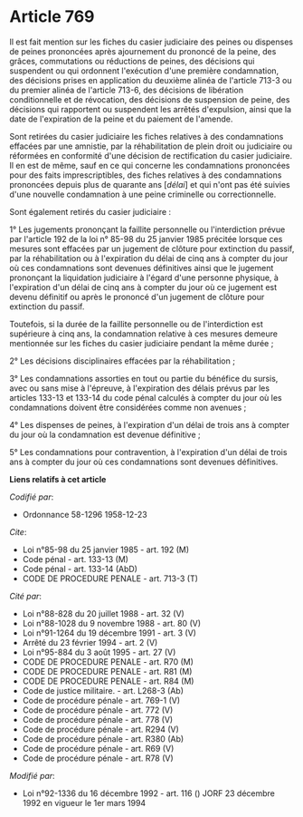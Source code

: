 # Article 769

Il est fait mention sur les fiches du casier judiciaire des peines ou dispenses de peines prononcées après ajournement du
prononcé de la peine, des grâces, commutations ou réductions de peines, des décisions qui suspendent ou qui ordonnent
l'exécution d'une première condamnation, des décisions prises en application du deuxième alinéa de l'article 713-3 ou du
premier alinéa de l'article 713-6, des décisions de libération conditionnelle et de révocation, des décisions de suspension
de peine, des décisions qui rapportent ou suspendent les arrêtés d'expulsion, ainsi que la date de l'expiration de la peine
et du paiement de l'amende.

Sont retirées du casier judiciaire les fiches relatives à des condamnations effacées par une amnistie, par la réhabilitation
de plein droit ou judiciaire ou réformées en conformité d'une décision de rectification du casier judiciaire. Il en est de
même, sauf en ce qui concerne les condamnations prononcées pour des faits imprescriptibles, des fiches relatives à des
condamnations prononcées depuis plus de quarante ans [*délai*] et qui n'ont pas été suivies d'une nouvelle condamnation à une
peine criminelle ou correctionnelle.

Sont également retirés du casier judiciaire :

1° Les jugements prononçant la faillite personnelle ou l'interdiction prévue par l'article 192 de la loi n° 85-98 du 25
janvier 1985 précitée lorsque ces mesures sont effacées par un jugement de clôture pour extinction du passif, par la
réhabilitation ou à l'expiration du délai de cinq ans à compter du jour où ces condamnations sont devenues définitives ainsi
que le jugement prononçant la liquidation judiciaire à l'égard d'une personne physique, à l'expiration d'un délai de cinq ans
à compter du jour où ce jugement est devenu définitif ou après le prononcé d'un jugement de clôture pour extinction du
passif.

Toutefois, si la durée de la faillite personnelle ou de l'interdiction est supérieure à cinq ans, la condamnation relative à
ces mesures demeure mentionnée sur les fiches du casier judiciaire pendant la même durée ;

2° Les décisions disciplinaires effacées par la réhabilitation ;

3° Les condamnations assorties en tout ou partie du bénéfice du sursis, avec ou sans mise à l'épreuve, à l'expiration des
délais prévus par les articles 133-13 et 133-14 du code pénal calculés à compter du jour où les condamnations doivent être
considérées comme non avenues ;

4° Les dispenses de peines, à l'expiration d'un délai de trois ans à compter du jour où la condamnation est devenue
définitive ;

5° Les condamnations pour contravention, à l'expiration d'un délai de trois ans à compter du jour où ces condamnations sont
devenues définitives.

**Liens relatifs à cet article**

_Codifié par_:

  - Ordonnance 58-1296 1958-12-23

_Cite_:

  - Loi n°85-98 du 25 janvier 1985 - art. 192 (M)
  - Code pénal - art. 133-13 (M)
  - Code pénal - art. 133-14 (AbD)
  - CODE DE PROCEDURE PENALE - art. 713-3 (T)

_Cité par_:

  - Loi n°88-828 du 20 juillet 1988 - art. 32 (V)
  - Loi n°88-1028 du 9 novembre 1988 - art. 80 (V)
  - Loi n°91-1264 du 19 décembre 1991 - art. 3 (V)
  - Arrêté du 23 février 1994 - art. 2 (V)
  - Loi n°95-884 du 3 août 1995 - art. 27 (V)
  - CODE DE PROCEDURE PENALE - art. R70 (M)
  - CODE DE PROCEDURE PENALE - art. R81 (M)
  - CODE DE PROCEDURE PENALE - art. R84 (M)
  - Code de justice militaire. - art. L268-3 (Ab)
  - Code de procédure pénale - art. 769-1 (V)
  - Code de procédure pénale - art. 772 (V)
  - Code de procédure pénale - art. 778 (V)
  - Code de procédure pénale - art. R294 (V)
  - Code de procédure pénale - art. R380 (Ab)
  - Code de procédure pénale - art. R69 (V)
  - Code de procédure pénale - art. R78 (V)

_Modifié par_:

  - Loi n°92-1336 du 16 décembre 1992 - art. 116 () JORF 23 décembre 1992 en vigueur le 1er mars 1994
